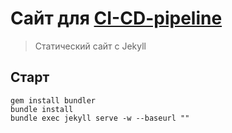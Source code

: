 # Сайт для [CI-CD-pipeline](https://github.com/ilya-lesikov/CI-CD-pipeline)
> Статический сайт с Jekyll

## Старт

```shell
gem install bundler
bundle install
bundle exec jekyll serve -w --baseurl ""
```
